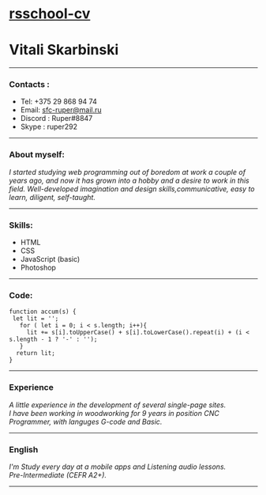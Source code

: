 # [rsschool-cv](https://ruper23.github.io/rsschool-cv/cv)


# Vitali Skarbinski


_______________________________________________________________________________


### Contacts : 
 * Tel: +375 29 868 94 74
 * Email: sfc-ruper@mail.ru
 * Discord : Ruper#8847
 * Skype : ruper292 <br>
 
_______________________________________________________________________________


### About myself:
_I started studying web programming out of boredom at work a couple of years ago,
and now it has grown into a hobby and a desire to work in this field.
Well-developed imagination and design skills,communicative, easy to learn,
diligent, self-taught._

________________________________________________________________________________


### Skills:
* HTML
* CSS
* JavaScript (basic)
* Photoshop

________________________________________________________________________________


### Code:
``` 
function accum(s) {
 let lit = '';
   for ( let i = 0; i < s.length; i++){
     lit += s[i].toUpperCase() + s[i].toLowerCase().repeat(i) + (i < s.length - 1 ? '-' : '');
   }
  return lit;
} 

```

________________________________________________________________________________


### Experience
_A little experience in the development of several single-page sites._<br>
_I have been working in woodworking for 9 years in position CNC Programmer,
with languges G-code and Basic._

________________________________________________________________________________


### English 
_I'm Study every day at a mobile apps and Listening audio lessons._<br>
_Pre-Intermediate (CEFR A2+)._

________________________________________________________________________________
